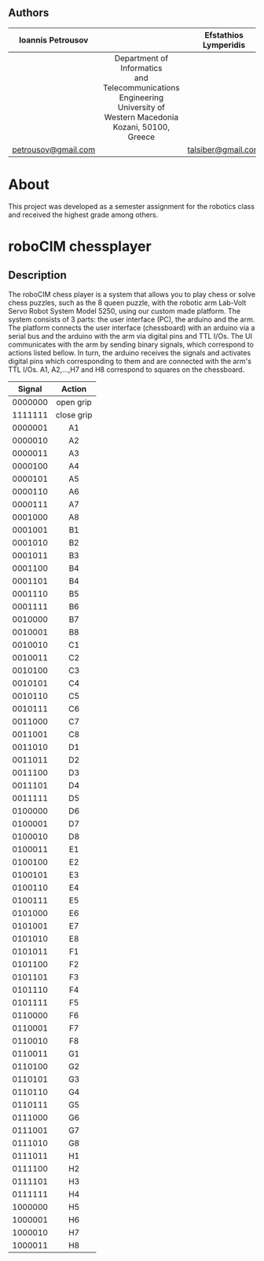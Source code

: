 Authors
--------------

| Ioannis Petrousov |  | Efstathios Lymperidis |
|:-:|:-:|:-:|
|| Department of Informatics <br /> and Telecommunications Engineering <br /> University of Western Macedonia <br /> Kozani, 50100, Greece  |   |
|  petrousov@gmail.com   |   | talsiber@gmail.com  |


About
=====
This project was developed as a semester assignment for the robotics class and received the highest grade among others.

# roboCIM chessplayer #

## Description ##
<p>

The roboCIM chess player is a system that allows you to play chess or solve chess puzzles, such as the 8 queen puzzle, with the robotic arm Lab-Volt Servo Robot System Model 5250,
using our custom made platform.
The system consists of 3 parts: the user interface (PC), the arduino and the arm.
The platform connects the user interface (chessboard) with an arduino via a serial bus and the arduino with the arm via digital pins and TTL I/Os.
The UI communicates with the arm by sending binary signals, which correspond to actions listed bellow.
In turn, the arduino receives the signals and activates digital pins which corresponding to them and are connected with the arm's TTL I/Os.
A1, A2,...,H7 and H8 correspond to squares on the chessboard.

<p/>

| Signal  | Action  |
| ------- |:---------:|
| 0000000 | open grip |
| 1111111 | close grip|
| 0000001 | A1        |
| 0000010 | A2|
| 0000011 | A3|
| 0000100 | A4|
| 0000101 | A5|
| 0000110 | A6|
| 0000111 | A7|
| 0001000 | A8|
| 0001001 | B1|
| 0001010 | B2|
| 0001011 | B3|
| 0001100 | B4|
| 0001101 | B4|
| 0001110 | B5|
| 0001111 | B6|
| 0010000 | B7|
| 0010001 | B8|
| 0010010 | C1|
| 0010011 | C2|
| 0010100 | C3|
| 0010101 | C4|
| 0010110 | C5|
| 0010111 | C6|
| 0011000 | C7|
| 0011001 | C8|
| 0011010 | D1|
| 0011011 | D2|
| 0011100 | D3|
| 0011101 | D4|
| 0011111 | D5|
| 0100000 | D6|
| 0100001 | D7|
| 0100010 | D8|
| 0100011 | E1|
| 0100100 | E2|
| 0100101 | E3|
| 0100110 | E4|
| 0100111 | E5|
| 0101000 | E6|
| 0101001 | E7|
| 0101010 | E8|
| 0101011 | F1|
| 0101100 | F2|
| 0101101 | F3|
| 0101110 | F4|
| 0101111 | F5|
| 0110000 | F6|
| 0110001 | F7|
| 0110010 | F8|
| 0110011 | G1|
| 0110100 | G2|
| 0110101 | G3|
| 0110110 | G4|
| 0110111 | G5|
| 0111000 | G6|
| 0111001 | G7|
| 0111010 | G8|
| 0111011 | H1|
| 0111100 | H2|
| 0111101 | H3|
| 0111111 | H4|
| 1000000 | H5|
| 1000001 | H6|
| 1000010 | H7|
| 1000011 | H8|
<br />


